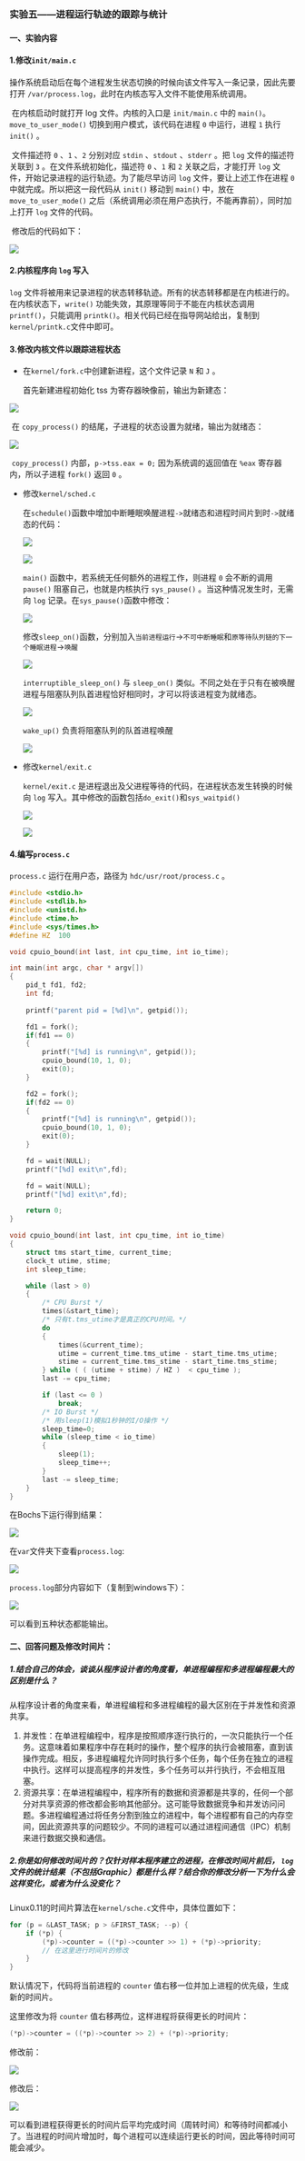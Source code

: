 ### 实验五——进程运行轨迹的跟踪与统计

#### 一、实验内容

#### 1.修改`init/main.c`

操作系统启动后在每个进程发生状态切换的时候向该文件写入一条记录，因此先要打开 `/var/process.log`，此时在内核态写入文件不能使用系统调用。

​		在内核启动时就打开 log 文件。内核的入口是 `init/main.c` 中的 `main()`。`move_to_user_mode()` 切换到用户模式，该代码在进程 `0` 中运行，进程 `1` 执行 `init()` 。

​		文件描述符 `0` 、`1` 、`2` 分别对应 `stdin` 、`stdout` 、`stderr` 。把 `log` 文件的描述符关联到 `3` 。在文件系统初始化，描述符 `0` 、`1` 和 `2` 关联之后，才能打开 `log` 文件，开始记录进程的运行轨迹。为了能尽早访问 `log` 文件，要让上述工作在进程 `0` 中就完成。所以把这一段代码从 `init()` 移动到 `main()` 中，放在 `move_to_user_mode()` 之后（系统调用必须在用户态执行，不能再靠前），同时加上打开 `log` 文件的代码。

​		修改后的代码如下：

![](./images/img1.png)

#### 2.内核程序向 `log` 写入

`log` 文件将被用来记录进程的状态转移轨迹。所有的状态转移都是在内核进行的。在内核状态下，`write()` 功能失效，其原理等同于不能在内核状态调用 `printf()`，只能调用 `printk()`。相关代码已经在指导网站给出，复制到`kernel/printk.c`文件中即可。

#### 3.修改内核文件以跟踪进程状态

+ 在`kernel/fork.c`中创建新进程，这个文件记录 `N` 和 `J` 。

  首先新建进程初始化 tss 为寄存器映像前，输出为新建态：

![](./images/img2.png)

​	在 `copy_process()` 的结尾，子进程的状态设置为就绪，输出为就绪态：

![](./images/img3.png)

​	`copy_process()` 内部，`p->tss.eax = 0;` 因为系统调的返回值在 `%eax` 寄存器内，所以子进程 `fork()` 返回 `0` 。

+ 修改`kernel/sched.c`

  在`schedule()`函数中增加中断睡眠唤醒进程`->`就绪态和进程时间片到时`->`就绪态的代码：

  ![](./images/img4.png)

  ![](./images/img5.png)

  `main()` 函数中，若系统无任何额外的进程工作，则进程 `0` 会不断的调用 `pause()` 阻塞自己，也就是内核执行 `sys_pause()` 。当这种情况发生时，无需向 `log` 记录。在`sys_pause()`函数中修改：

  ![](./images/img6.png)
  
  修改`sleep_on()`函数，分别加入`当前进程运行`->`不可中断睡眠`和`原等待队列链的下一个睡眠进程`->`唤醒`
  
  ![](./images/img7.png)
  
  `interruptible_sleep_on()` 与 `sleep_on()` 类似。不同之处在于只有在被唤醒进程与阻塞队列队首进程恰好相同时，才可以将该进程变为就绪态。
  
  ![](./images/img8.png)
  
  `wake_up()` 负责将阻塞队列的队首进程唤醒
  
  ![](./images/img9.png)
  
+ 修改`kernel/exit.c`

  `kernel/exit.c` 是进程退出及父进程等待的代码，在进程状态发生转换的时候向 `log` 写入。其中修改的函数包括`do_exit()`和`sys_waitpid()`

  ![](./images/img10.png)

  ![](./images/img11.png)

#### 4.编写`process.c`

`process.c` 运行在用户态，路径为 `hdc/usr/root/process.c` 。

```c
#include <stdio.h>
#include <stdlib.h>
#include <unistd.h>
#include <time.h>
#include <sys/times.h>
#define HZ	100

void cpuio_bound(int last, int cpu_time, int io_time);

int main(int argc, char * argv[])
{
	pid_t fd1, fd2;
	int fd;
	
	printf("parent pid = [%d]\n", getpid());

	fd1 = fork();
	if(fd1 == 0)
	{
		printf("[%d] is running\n", getpid());
		cpuio_bound(10, 1, 0);
		exit(0);
	}

	fd2 = fork();
	if(fd2 == 0)
	{
		printf("[%d] is running\n", getpid());
		cpuio_bound(10, 1, 0);
		exit(0);
	}

	fd = wait(NULL);
	printf("[%d] exit\n",fd);

	fd = wait(NULL);
	printf("[%d] exit\n",fd);

	return 0;
}

void cpuio_bound(int last, int cpu_time, int io_time)
{
	struct tms start_time, current_time;
	clock_t utime, stime;
	int sleep_time;

	while (last > 0)
	{
		/* CPU Burst */
		times(&start_time);
		/* 只有t.tms_utime才是真正的CPU时间。*/
		do
		{
			times(&current_time);
			utime = current_time.tms_utime - start_time.tms_utime;
			stime = current_time.tms_stime - start_time.tms_stime;
		} while ( ( (utime + stime) / HZ )  < cpu_time );
		last -= cpu_time;

		if (last <= 0 )
			break;
		/* IO Burst */
		/* 用sleep(1)模拟1秒钟的I/O操作 */
		sleep_time=0;
		while (sleep_time < io_time)
		{
			sleep(1);
			sleep_time++;
		}
		last -= sleep_time;
	}
}
```

在Bochs下运行得到结果：

![](./images/img12.png)

在`var`文件夹下查看`process.log`:

![](./images/img13.png)

`process.log`部分内容如下（复制到windows下）：

![](./images/img14.png)

可以看到五种状态都能输出。

#### 二、回答问题及修改时间片：

##### 1.结合自己的体会，谈谈从程序设计者的角度看，单进程编程和多进程编程最大的区别是什么？

从程序设计者的角度来看，单进程编程和多进程编程的最大区别在于并发性和资源共享。

1. 并发性：在单进程编程中，程序是按照顺序逐行执行的，一次只能执行一个任务。这意味着如果程序中存在耗时的操作，整个程序的执行会被阻塞，直到该操作完成。相反，多进程编程允许同时执行多个任务，每个任务在独立的进程中执行。这样可以提高程序的并发性，多个任务可以并行执行，不会相互阻塞。
2. 资源共享：在单进程编程中，程序所有的数据和资源都是共享的，任何一个部分对共享资源的修改都会影响其他部分。这可能导致数据竞争和并发访问问题。多进程编程通过将任务分割到独立的进程中，每个进程都有自己的内存空间，因此资源共享的问题较少。不同的进程可以通过进程间通信（IPC）机制来进行数据交换和通信。

##### 2.你是如何修改时间片的？仅针对样本程序建立的进程，在修改时间片前后， `log` 文件的统计结果（不包括Graphic）都是什么样？结合你的修改分析一下为什么会这样变化，或者为什么没变化？

Linux0.11的时间片算法在`kernel/sche.c`文件中，具体位置如下：

```c
for (p = &LAST_TASK; p > &FIRST_TASK; --p) {
    if (*p) {
        (*p)->counter = ((*p)->counter >> 1) + (*p)->priority;
        // 在这里进行时间片的修改
    }
}
```

默认情况下，代码将当前进程的 `counter` 值右移一位并加上进程的优先级，生成新的时间片。

这里修改为将 `counter` 值右移两位，这样进程将获得更长的时间片：

```c
(*p)->counter = ((*p)->counter >> 2) + (*p)->priority;
```

修改前：

![](./images/img15.png)

修改后：

![](./images/img16.png)

可以看到进程获得更长的时间片后平均完成时间（周转时间）和等待时间都减小了。当进程的时间片增加时，每个进程可以连续运行更长的时间，因此等待时间可能会减少。

